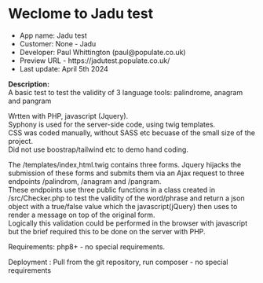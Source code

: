 <h1>Weclome to Jadu test</h1> 
<ul>
<li>App name: Jadu test</li>
<li>Customer: None - Jadu</li>
<li>Developer: Paul Whittington (paul@populate.co.uk)</li>
<li>Preview URL - https://jadutest.populate.co.uk/</li>
<li>Last update: April 5th 2024</li>
</ul>
<p>
<b>Description:</b><br>
A basic test to test the validity of 3 language tools: palindrome, anagram and pangram<br>
</p>
<p>
Wrtten with PHP, javascript (Jquery).<br>
Syphony is used for the server-side code, using twig templates.<br>
CSS was coded manually, without SASS etc becuase of the small size of the project.<br>
Did not use boostrap/tailwind etc to demo hand coding.
</p>
<p>
The /templates/index,html.twig contains three forms. Jquery hijacks the submission of these forms and submits them via an Ajax request to three endpoints /palindrom, /anagram and /pangram.<br>
These endpoints use three public functions in a class created in /src/Checker.php to test the validity of the word/phrase and return a json object with a true/false value which the javascript(jQuery) then uses to render a message on top of the original form.<br>
Logically this validation could be performed in the browser with javascript but the brief required this to be done on the server with PHP.
</p>
<p>
Requirements: php8+ - no special requirements.
</p>
<p>
Deployment : Pull from the git repository, run composer - no special requirements
</p>




